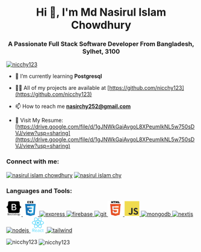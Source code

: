 <h1 align="center">Hi 👋, I'm Md Nasirul Islam Chowdhury</h1>
<h3 align="center">A Passionate Full Stack Software Developer From Bangladesh, Sylhet, 3100</h3>

<p align="left"> <a href="https://github.com/ryo-ma/github-profile-trophy"><img src="https://github-profile-trophy.vercel.app/?username=nicchy123" alt="nicchy123" /></a> </p>

- 🌱 I’m currently learning **Postgresql**

- 👨‍💻 All of my projects are available at [https://github.com/nicchy123](https://github.com/nicchy123)

- 📫 How to reach me **nasirchy252@gmail.com**

- 📄 Visit My Resume:  [https://drive.google.com/file/d/1gJNWkGaiAvgoL8XPeumIkNL5w750sDVJ/view?usp=sharing](https://drive.google.com/file/d/1gJNWkGaiAvgoL8XPeumIkNL5w750sDVJ/view?usp=sharing)

<h3 align="left">Connect with me:</h3>
<p align="left">
<a href="https://www.linkedin.com/in/nasir252" target="blank"><img align="center" src="https://raw.githubusercontent.com/rahuldkjain/github-profile-readme-generator/master/src/images/icons/Social/linked-in-alt.svg" alt="nasirul islam chowdhury" height="30" width="40" /></a>
<a href="https://www.facebook.com/nic.nasirchy.3" target="blank"><img align="center" src="https://raw.githubusercontent.com/rahuldkjain/github-profile-readme-generator/master/src/images/icons/Social/facebook.svg" alt="nasirul islam chy" height="30" width="40" /></a>
</p>

<h3 align="left">Languages and Tools:</h3>
<p align="left"> <a href="https://getbootstrap.com" target="_blank" rel="noreferrer"> <img src="https://raw.githubusercontent.com/devicons/devicon/master/icons/bootstrap/bootstrap-plain-wordmark.svg" alt="bootstrap" width="40" height="40"/> </a> <a href="https://www.w3schools.com/css/" target="_blank" rel="noreferrer"> <img src="https://raw.githubusercontent.com/devicons/devicon/master/icons/css3/css3-original-wordmark.svg" alt="css3" width="40" height="40"/> </a> <a href="https://expressjs.com" target="_blank" rel="noreferrer"> <img src="https://expressjs.com/images/express-facebook-share.png" alt="express" width="80" height="40"/> </a> <a href="https://firebase.google.com/" target="_blank" rel="noreferrer"> <img src="https://www.vectorlogo.zone/logos/firebase/firebase-icon.svg" alt="firebase" width="40" height="40"/> </a> <a href="https://git-scm.com/" target="_blank" rel="noreferrer"> <img src="https://www.vectorlogo.zone/logos/git-scm/git-scm-icon.svg" alt="git" width="40" height="40"/> </a> <a href="https://www.w3.org/html/" target="_blank" rel="noreferrer"> <img src="https://raw.githubusercontent.com/devicons/devicon/master/icons/html5/html5-original-wordmark.svg" alt="html5" width="40" height="40"/> </a> <a href="https://developer.mozilla.org/en-US/docs/Web/JavaScript" target="_blank" rel="noreferrer"> <img src="https://raw.githubusercontent.com/devicons/devicon/master/icons/javascript/javascript-original.svg" alt="javascript" width="40" height="40"/> </a> <a href="https://www.mongodb.com/" target="_blank" rel="noreferrer"> <img src="https://www.developer-tech.com/wp-content/uploads/sites/3/2021/02/mongodb-atlas-google-cloud-partnership-nosql-databases-integrations-2.jpg" alt="mongodb" width="60" height="40"/> </a> <a href="https://nextjs.org/" target="_blank" rel="noreferrer"> <img src="https://images.ctfassets.net/c63hsprlvlya/IacLLeOBR5WCvdCPqKuff/6860b5cc464c4f54703a2befa3f706b4/nextjs3.webp" alt="nextjs" width="80" height="40"/> </a> <a href="https://nodejs.org" target="_blank" rel="noreferrer"> <img src="https://litslink.com/wp-content/uploads/2020/12/node.js-logo-image.png" alt="nodejs" width="70" height="40"/> </a> <a href="https://reactjs.org/" target="_blank" rel="noreferrer"> <img src="https://raw.githubusercontent.com/devicons/devicon/master/icons/react/react-original-wordmark.svg" alt="react" width="40" height="40"/> </a> <a href="https://tailwindcss.com/" target="_blank" rel="noreferrer"> <img src="https://www.vectorlogo.zone/logos/tailwindcss/tailwindcss-icon.svg" alt="tailwind" width="40" height="40"/> </a> </p>

<p><img align="left" src="https://github-readme-stats.vercel.app/api/top-langs?username=nicchy123&show_icons=true&locale=en&layout=compact" alt="nicchy123" /></p>

<p>&nbsp;<img align="center" src="https://github-readme-stats.vercel.app/api?username=nicchy123&show_icons=true&locale=en" alt="nicchy123" /></p>
